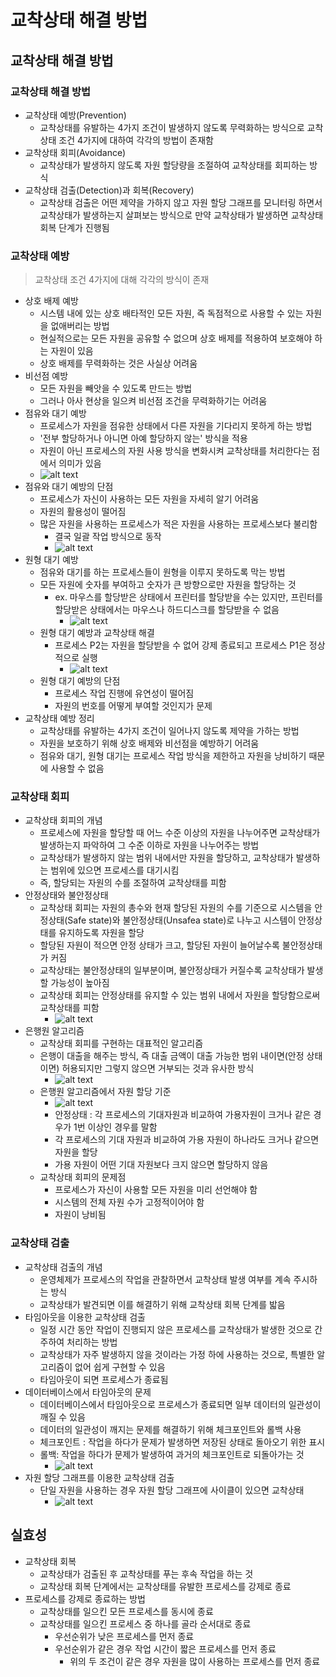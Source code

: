 # 교착상태 해결 방법

## 교착상태 해결 방법

### 교착상태 해결 방법

- 교착상태 예방(Prevention)
  - 교착상태를 유발하는 4가지 조건이 발생하지 않도록 무력화하는 방식으로 교착상태 조건 4가지에 대하여 각각의 방법이 존재함
- 교착상태 회피(Avoidance)
  - 교착상태가 발생하지 않도록 자원 할당량을 조절하여 교착상태를 회피하는 방식
- 교착상태 검출(Detection)과 회복(Recovery)
  - 교착상태 검출은 어떤 제약을 가하지 않고 자원 할당 그래프를 모니터링 하면서 교착상태가 발생하는지 살펴보는 방식으로 만약 교착상태가 발생하면 교착상태 회복 단계가 진행됨

### 교착상태 예방

> 교착상태 조건 4가지에 대해 각각의 방식이 존재

- 상호 배제 예방
  - 시스템 내에 있는 상호 배타적인 모든 자원, 즉 독점적으로 사용할 수 있는 자원을 없애버리는 방법
  - 현실적으로는 모든 자원을 공유할 수 없으며 상호 배제를 적용하여 보호해야 하는 자원이 있음
  - 상호 배제를 무력화하는 것은 사실상 어려움
- 비선점 예방
  - 모든 자원을 빼앗을 수 있도록 만드는 방법
  - 그러나 아사 현상을 일으켜 비선점 조건을 무력화하기는 어려움
- 점유와 대기 예방
  - 프로세스가 자원을 점유한 상태에서 다른 자원을 기다리지 못하게 하는 방법
  - '전부 할당하거나 아니면 아예 할당하지 않는' 방식을 적용
  - 자원이 아닌 프로세스의 자원 사용 방식을 변화시켜 교착상태를 처리한다는 점에서 의미가 있음
  - ![alt text](image-7.png)
- 점유와 대기 예방의 단점
  - 프로세스가 자신이 사용하는 모든 자원을 자세히 알기 어려움
  - 자원의 활용성이 떨어짐
  - 많은 자원을 사용하는 프로세스가 적은 자원을 사용하는 프로세스보다 불리함
    - 결국 일괄 작업 방식으로 동작
    - ![alt text](image-8.png)
- 원형 대기 예방
  - 점유와 대기를 하는 프로세스들이 원형을 이루지 못하도록 막는 방법
  - 모든 자원에 숫자를 부여하고 숫자가 큰 방향으로만 자원을 할당하는 것
    - ex. 마우스를 할당받은 상태에서 프린터를 할당받을 수는 있지만, 프린터를 할당받은 상태에서는 마우스나 하드디스크를 할당받을 수 없음
      - ![alt text](image-9.png)
  - 원형 대기 예방과 교착상태 해결
    - 프로세스 P2는 자원을 할당받을 수 없어 강제 종료되고 프로세스 P1은 정상적으로 실행
      - ![alt text](image-10.png)
  - 원형 대기 예방의 단점
    - 프로세스 작업 진행에 유연성이 떨어짐
    - 자원의 번호를 어떻게 부여할 것인지가 문제
- 교착상태 예방 정리
  - 교착상태를 유발하는 4가지 조건이 일어나지 않도록 제약을 가하는 방법
  - 자원을 보호하기 위해 상호 배제와 비선점을 예방하기 어려움
  - 점유와 대기, 원형 대기는 프로세스 작업 방식을 제한하고 자원을 낭비하기 때문에 사용할 수 없음

### 교착상태 회피

- 교착상태 회피의 개념
  - 프로세스에 자원을 할당할 때 어느 수준 이상의 자원을 나누어주면 교착상태가 발생하는지 파악하여 그 수준 이하로 자원을 나누어주는 방법
  - 교착상태가 발생하지 않는 범위 내에서만 자원을 할당하고, 교착상태가 발생하는 범위에 있으면 프로세스를 대기시킴
  - 즉, 할당되는 자원의 수를 조절하여 교착상태를 피함
- 안정상태와 불안정상태
  - 교착상태 회피는 자원의 총수와 현재 할당된 자원의 수를 기준으로 시스템을 안정상태(Safe state)와 불안정상태(Unsafea state)로 나누고 시스템이 안정상태를 유지하도록 자원을 할당
  - 할당된 자원이 적으면 안정 상태가 크고, 할당된 자원이 늘어날수록 불안정상태가 커짐
  - 교착상태는 불안정상태의 일부분이며, 불안정상태가 커질수록 교착상태가 발생할 가능성이 높아짐
  - 교착상태 회피는 안정상태를 유지할 수 있는 범위 내에서 자원을 할당함으로써 교착상태를 피함
    - ![alt text](image-11.png)
- 은행원 알고리즘
  - 교착상태 회피를 구현하는 대표적인 알고리즘
  - 은행이 대출을 해주는 방식, 즉 대출 금액이 대출 가능한 범위 내이면(안정 상태이면) 허용되지만 그렇지 않으면 거부되는 것과 유사한 방식
    - ![alt text](image-12.png)
  - 은행원 알고리즘에서 자원 할당 기준
    - ![alt text](image-13.png)
    - 안정상태 : 각 프로세스의 기대자원과 비교하여 가용자원이 크거나 같은 경우가 1번 이상인 경우를 말함
    - 각 프로세스의 기대 자원과 비교하여 가용 자원이 하나라도 크거나 같으면 자원을 할당
    - 가용 자원이 어떤 기대 자원보다 크지 않으면 할당하지 않음
  - 교착상태 회피의 문제점
    - 프로세스가 자신이 사용할 모든 자원을 미리 선언해야 함
    - 시스템의 전체 자원 수가 고정적이어야 함
    - 자원이 낭비됨

### 교착상태 검출

- 교착상태 검출의 개념
  - 운영체제가 프로세스의 작업을 관찰하면서 교착상태 발생 여부를 계속 주시하는 방식
  - 교착상태가 발견되면 이를 해결하기 위해 교착상태 회복 단계를 밟음
- 타임아웃을 이용한 교착상태 검출
  - 일정 시간 동안 작업이 진행되지 않은 프로세스를 교착상태가 발생한 것으로 간주하여 처리하는 방법
  - 교착상태가 자주 발생하지 않을 것이라는 가정 하에 사용하는 것으로, 특별한 알고리즘이 없어 쉽게 구현할 수 있음
  - 타임아웃이 되면 프로세스가 종료됨
- 데이터베이스에서 타임아웃의 문제
  - 데이터베이스에서 타임아웃으로 프로세스가 종료되면 일부 데이터의 일관성이 깨질 수 있음
  - 데이터의 일관성이 깨지는 문제를 해결하기 위해 체크포인트와 롤백 사용
  - 체크포인트 : 작업을 하다가 문제가 발생하면 저장된 상태로 돌아오기 위한 표시
  - 롤백: 작업을 하다가 문제가 발생하여 과거의 체크포인트로 되돌아가는 것
    - ![alt text](image-14.png)
- 자원 할당 그래프를 이용한 교착상태 검출
  - 단일 자원을 사용하는 경우 자원 할당 그래프에 사이클이 있으면 교착상태
    - ![alt text](image-15.png)

## 실효성

- 교착상태 회복
  - 교착상태가 검출된 후 교착상태를 푸는 후속 작업을 하는 것
  - 교착상태 회복 단계에서는 교착상태를 유발한 프로세스를 강제로 종료
- 프로세스를 강제로 종료하는 방법
  - 교착상태를 일으킨 모든 프로세스를 동시에 종료
  - 교착상태를 일으킨 프로세스 중 하나를 골라 순서대로 종료
    - 우선순위가 낮은 프로세스를 먼저 종료
    - 우선순위가 같은 경우 작업 시간이 짧은 프로세스를 먼저 종료
      - 위의 두 조건이 같은 경우 자원을 많이 사용하는 프로세스를 먼저 종료
